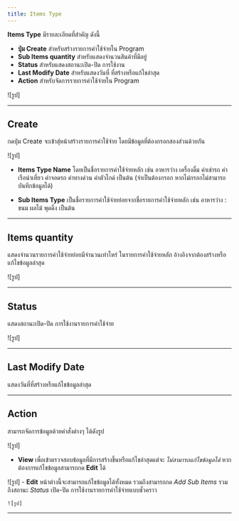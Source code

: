 ```yaml
---
title: Items Type
---
```

**Items Type** มีรายละเอียดที่สำคัญ ดังนี้
- **ปุ่ม Create** สำหรับสร้างรายการค่าใช้จ่ายใน Program
- **Sub Items quantity** สำหรับแสดงจำนวนสินค้าที่มีอยู่
- **Status** สำหรับแสดงสถานะเปิด-ปิด การใช้งาน
- **Last Modify Date** สำหรับแสดงวันที่ ที่สร้างหรือแก้ไขล่าสุด
- **Action** สำหรับจัดการรายการค่าใช้จ่ายใน Program

![รูป]

---

## **Create**
กดปุ่ม Create จะเข้าสุ่หน้าสร้างรายการค่าใช้จ่าย โดยมีข้อมูลที่ต้องกรอกสองส่วนด้วยกัน

![รูป]

- **Items Type Name**
โดยเป็นชื่อรายการค่าใช้จ่ายหลัก เช่น อาหารว่าง เครื่องดื่ม ค่าเช่ารถ ค่าเรือนำเที่ยว ค่าจอดรถ ค่าทางด่วน ค่าตัวไกด์ เป็นต้น (จำเป็นต้องกรอก หากไม่กรอกไม่สามารถบันทึกข้อมูลได้)

- **Sub Items Type**
เป็นชื่อรายการค่าใช้จ่ายย่อยจากชื่อรายการค่าใช้จ่ายหลัก เช่น อาหารว่าง : ขนม ผลไม้ พุดดิ้ง เป็นต้น

---

## **Items quantity**
แสดงจำนวนรายการค่าใช้จ่ายย่อยมีจำนวนเท่าไหร่ ในรายการค่าใช้จ่ายหลัก อ้างอิงจากต้องสร้างหรือแก้ไขข้อมูลล่าสุด

![รูป]

---

## **Status**
แสดงสถานะเปิด-ปิด การใช้งานรายการค่าใช้จ่าย

![รูป]

---

## **Last Modify Date**
แสดงวันที่ที่สร้างหรือแก้ไขข้อมูลล่าสุด

---

## **Action**
สามารถจัดการข้อมูลด้วยคำสั่งต่างๆ ได้ดังรูป 

![รูป]

- **View** เพื่อเข้าตรวจสอบข้อมูลที่มีการสร้างขึ้นหรือแก้ไขล่าสุดแต่จะ _ไม่สามารถแก้ไขข้อมูลได้_ หากต้องการแก้ไขข้อมูลสามารถกด **Edit** ได้ 

![รูป]
    - **Edit** หน้าต่างนี้จะสามารถแก้ไขข้อมูลได้ทั้งหมด รวมถึงสามารถกด _Add Sub Items_ รวมถึงสถานะ _Status_ เปิด-ปิด การใช้งานรายการค่าใช้จ่ายแบบชั่วคราว

    ![รูป]
    
---